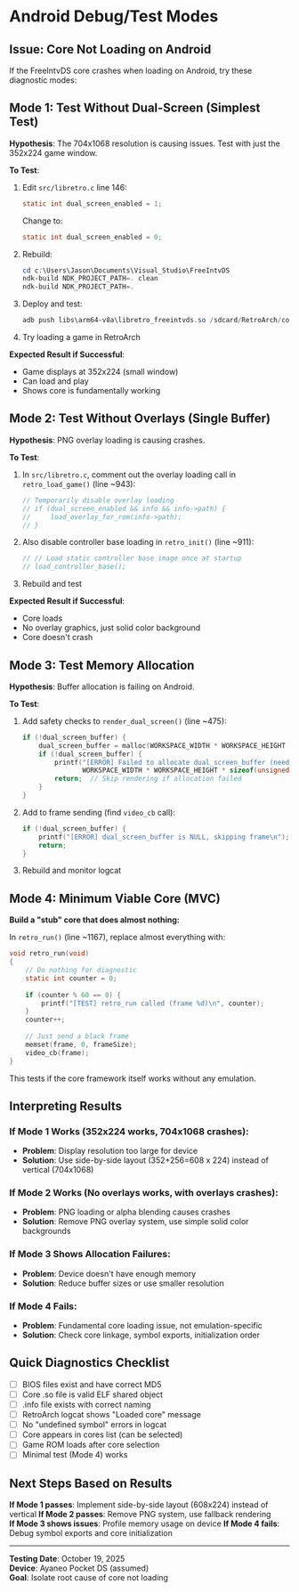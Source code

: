 # Android Debug/Test Modes

## Issue: Core Not Loading on Android

If the FreeIntvDS core crashes when loading on Android, try these diagnostic modes:

## Mode 1: Test Without Dual-Screen (Simplest Test)

**Hypothesis**: The 704x1068 resolution is causing issues. Test with just the 352x224 game window.

**To Test**:
1. Edit `src/libretro.c` line 146:
   ```c
   static int dual_screen_enabled = 1;
   ```
   Change to:
   ```c
   static int dual_screen_enabled = 0;
   ```

2. Rebuild:
   ```powershell
   cd c:\Users\Jason\Documents\Visual_Studio\FreeIntvDS
   ndk-build NDK_PROJECT_PATH=. clean
   ndk-build NDK_PROJECT_PATH=.
   ```

3. Deploy and test:
   ```powershell
   adb push libs\arm64-v8a\libretro_freeintvds.so /sdcard/RetroArch/cores/
   ```

4. Try loading a game in RetroArch

**Expected Result if Successful**:
- Game displays at 352x224 (small window)
- Can load and play
- Shows core is fundamentally working

## Mode 2: Test Without Overlays (Single Buffer)

**Hypothesis**: PNG overlay loading is causing crashes.

**To Test**:
1. In `src/libretro.c`, comment out the overlay loading call in `retro_load_game()` (line ~943):
   ```c
   // Temporarily disable overlay loading
   // if (dual_screen_enabled && info && info->path) {
   //     load_overlay_for_rom(info->path);
   // }
   ```

2. Also disable controller base loading in `retro_init()` (line ~911):
   ```c
   // // Load static controller base image once at startup
   // load_controller_base();
   ```

3. Rebuild and test

**Expected Result if Successful**:
- Core loads
- No overlay graphics, just solid color background
- Core doesn't crash

## Mode 3: Test Memory Allocation

**Hypothesis**: Buffer allocation is failing on Android.

**To Test**:
1. Add safety checks to `render_dual_screen()` (line ~475):
   ```c
   if (!dual_screen_buffer) {
       dual_screen_buffer = malloc(WORKSPACE_WIDTH * WORKSPACE_HEIGHT * sizeof(unsigned int));
       if (!dual_screen_buffer) {
           printf("[ERROR] Failed to allocate dual_screen_buffer (need %d bytes)\n", 
                  WORKSPACE_WIDTH * WORKSPACE_HEIGHT * sizeof(unsigned int));
           return;  // Skip rendering if allocation failed
       }
   }
   ```

2. Add to frame sending (find `video_cb` call):
   ```c
   if (!dual_screen_buffer) {
       printf("[ERROR] dual_screen_buffer is NULL, skipping frame\n");
       return;
   }
   ```

3. Rebuild and monitor logcat

## Mode 4: Minimum Viable Core (MVC)

**Build a "stub" core that does almost nothing:**

In `retro_run()` (line ~1167), replace almost everything with:

```c
void retro_run(void)
{
    // Do nothing for diagnostic
    static int counter = 0;
    
    if (counter % 60 == 0) {
        printf("[TEST] retro_run called (frame %d)\n", counter);
    }
    counter++;
    
    // Just send a black frame
    memset(frame, 0, frameSize);
    video_cb(frame);
}
```

This tests if the core framework itself works without any emulation.

## Interpreting Results

### If Mode 1 Works (352x224 works, 704x1068 crashes):
- **Problem**: Display resolution too large for device
- **Solution**: Use side-by-side layout (352+256=608 x 224) instead of vertical (704x1068)

### If Mode 2 Works (No overlays works, with overlays crashes):
- **Problem**: PNG loading or alpha blending causes crashes
- **Solution**: Remove PNG overlay system, use simple solid color backgrounds

### If Mode 3 Shows Allocation Failures:
- **Problem**: Device doesn't have enough memory
- **Solution**: Reduce buffer sizes or use smaller resolution

### If Mode 4 Fails:
- **Problem**: Fundamental core loading issue, not emulation-specific
- **Solution**: Check core linkage, symbol exports, initialization order

## Quick Diagnostics Checklist

- [ ] BIOS files exist and have correct MD5
- [ ] Core .so file is valid ELF shared object
- [ ] .info file exists with correct naming
- [ ] RetroArch logcat shows "Loaded core" message
- [ ] No "undefined symbol" errors in logcat
- [ ] Core appears in cores list (can be selected)
- [ ] Game ROM loads after core selection
- [ ] Minimal test (Mode 4) works

## Next Steps Based on Results

**If Mode 1 passes**: Implement side-by-side layout (608x224) instead of vertical
**If Mode 2 passes**: Remove PNG system, use fallback rendering  
**If Mode 3 shows issues**: Profile memory usage on device
**If Mode 4 fails**: Debug symbol exports and core initialization

---

**Testing Date**: October 19, 2025  
**Device**: Ayaneo Pocket DS (assumed)  
**Goal**: Isolate root cause of core not loading
